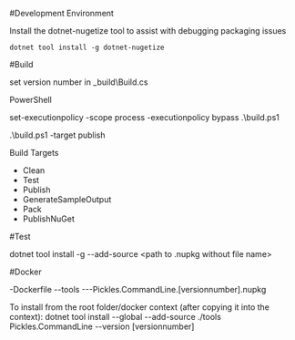 #Development Environment

Install the dotnet-nugetize tool to assist with debugging packaging issues

```
dotnet tool install -g dotnet-nugetize
```

#Build

set version number in _build\Build.cs

PowerShell

set-executionpolicy -scope process -executionpolicy bypass
.\build.ps1

.\build.ps1 -target publish

Build Targets
- Clean
- Test
- Publish
- GenerateSampleOutput
- Pack
- PublishNuGet


#Test

dotnet tool install -g --add-source <path to .nupkg without file name> <file name without version>


#Docker

-Dockerfile
--tools
---Pickles.CommandLine.[versionnumber].nupkg

To install from the root folder/docker context (after copying it into the context):
dotnet tool install --global --add-source ./tools Pickles.CommandLine --version [versionnumber]

